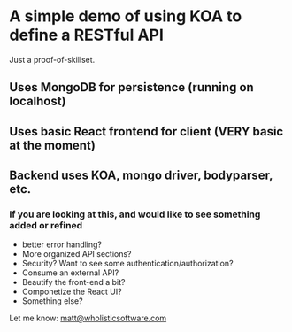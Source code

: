 # A simple demo of using KOA to define a RESTful API
Just a proof-of-skillset. 

## Uses MongoDB for persistence (running on localhost)

## Uses basic React frontend for client (VERY basic at the moment)

## Backend uses KOA, mongo driver, bodyparser, etc.

### If you are looking at this, and would like to see something added or refined 

* better error handling?  
* More organized API sections?
* Security?  Want to see some authentication/authorization?
* Consume an external API?
* Beautify the front-end a bit?
* Componetize the React UI?
* Something else?

Let me know: matt@wholisticsoftware.com
